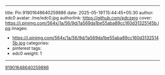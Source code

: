 
---
title: Pin 91901648640259886
date: 2025-05-19T15:44:45+05:30
author: edc0
avatar: /me/edc0.jpg
authorlink: https://github.com/edczero
cover: https://i.pinimg.com/564x/1a/56/9d/1a569da1be55aba89cc160d31325145b.jpg
images:
   - https://i.pinimg.com/564x/1a/56/9d/1a569da1be55aba89cc160d31325145b.jpg
categories:
  - pinterest
tags:
  - edc0
weight: 1
---

<!--more-->

[91901648640259886](https://in.pinterest.com/pin/91901648640259886/)

	